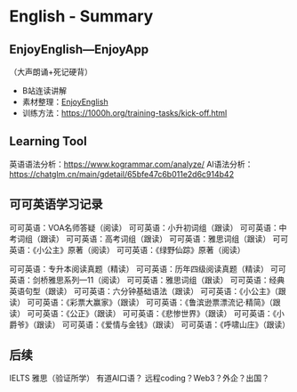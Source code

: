 # English - Summary

## EnjoyEnglish—EnjoyApp

（大声朗诵+死记硬背）
- B站连读讲解
- 素材整理：[EnjoyEnglish](EnjoyEnglish) 
- 训练方法：https://1000h.org/training-tasks/kick-off.html

## Learning Tool

英语语法分析：https://www.kogrammar.com/analyze/
AI语法分析：https://chatglm.cn/main/gdetail/65bfe47c6b011e2d6c914b42

## 可可英语学习记录

可可英语：VOA名师答疑（阅读）
可可英语：小升初词组（跟读）
可可英语：中考词组（跟读）
可可英语：高考词组（跟读）
可可英语：雅思词组（跟读）
可可英语：《小公主》原著（阅读）
可可英语：《绿野仙踪》原著（阅读）

可可英语：专升本阅读真题（精读）
可可英语：历年四级阅读真题（精读）
可可英语：剑桥雅思系列—11（阅读）
可可英语：雅思词组（跟读）
可可英语：经典英语句型（跟读）
可可英语：六分钟基础语法（跟读）
可可英语：《小公主》（跟读）
可可英语：《彩票大赢家》（跟读）
可可英语：《鲁滨逊票漂流记·精简》（跟读）
可可英语：《公正》（跟读）
可可英语：《悲惨世界》（跟读）
可可英语：《小爵爷》（跟读）
可可英语：《爱情与金钱》（跟读）
可可英语：《呼啸山庄》（跟读）

## 后续

IELTS 雅思（验证所学）
有道AI口语？
远程coding？Web3？外企？出国？
